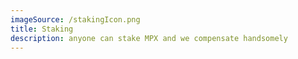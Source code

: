 ```yaml
---
imageSource: /stakingIcon.png
title: Staking
description: anyone can stake MPX and we compensate handsomely
---
```

